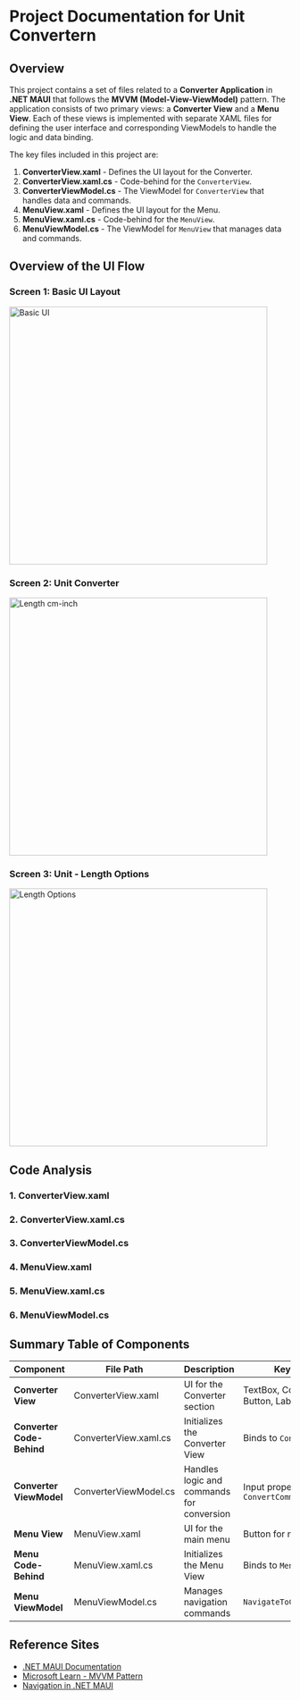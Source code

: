 # Project Documentation for Unit Convertern

## Overview
This project contains a set of files related to a **Converter Application** in **.NET MAUI** that follows the **MVVM (Model-View-ViewModel)** pattern. The application consists of two primary views: a **Converter View** and a **Menu View**. Each of these views is implemented with separate XAML files for defining the user interface and corresponding ViewModels to handle the logic and data binding.

The key files included in this project are:
1. **ConverterView.xaml** - Defines the UI layout for the Converter.
2. **ConverterView.xaml.cs** - Code-behind for the `ConverterView`.
3. **ConverterViewModel.cs** - The ViewModel for `ConverterView` that handles data and commands.
4. **MenuView.xaml** - Defines the UI layout for the Menu.
5. **MenuView.xaml.cs** - Code-behind for the `MenuView`.
6. **MenuViewModel.cs** - The ViewModel for `MenuView` that manages data and commands.

## Overview of the UI Flow
### Screen 1: Basic UI Layout

<img width="462" alt="Basic UI" src="https://github.com/user-attachments/assets/6504e052-e3ab-492e-b94b-1e7c08cf44f4">

### Screen 2: Unit Converter
<img width="462" alt="Length cm-inch" src="https://github.com/user-attachments/assets/51d34995-3f43-4353-ad1b-197939c95478">

### Screen 3: Unit - Length Options
<img width="462" alt="Length Options" src="https://github.com/user-attachments/assets/562db591-c522-421d-aee0-3b9847370a0f">


## Code Analysis
### 1. ConverterView.xaml

### 2. ConverterView.xaml.cs

### 3. ConverterViewModel.cs

### 4. MenuView.xaml

### 5. MenuView.xaml.cs

### 6. MenuViewModel.cs

## Summary Table of Components
| Component             | File Path                | Description                                  | Key Features                            |
|-----------------------|--------------------------|----------------------------------------------|-----------------------------------------|
| **Converter View**    | ConverterView.xaml       | UI for the Converter section                 | TextBox, ComboBox, Button, Label        |
| **Converter Code-Behind** | ConverterView.xaml.cs  | Initializes the Converter View               | Binds to `ConverterViewModel`           |
| **Converter ViewModel** | ConverterViewModel.cs   | Handles logic and commands for conversion    | Input properties, `ConvertCommand`      |
| **Menu View**         | MenuView.xaml            | UI for the main menu                         | Button for navigation                   |
| **Menu Code-Behind**  | MenuView.xaml.cs         | Initializes the Menu View                    | Binds to `MenuViewModel`                |
| **Menu ViewModel**    | MenuViewModel.cs         | Manages navigation commands                  | `NavigateToConverterCommand`            |

## Reference Sites
- [.NET MAUI Documentation](https://learn.microsoft.com/en-us/dotnet/maui/)
- [Microsoft Learn - MVVM Pattern](https://learn.microsoft.com/en-us/xamarin/xamarin-forms/enterprise-application-patterns/mvvm)
- [Navigation in .NET MAUI](https://learn.microsoft.com/en-us/dotnet/maui/fundamentals/navigation)
